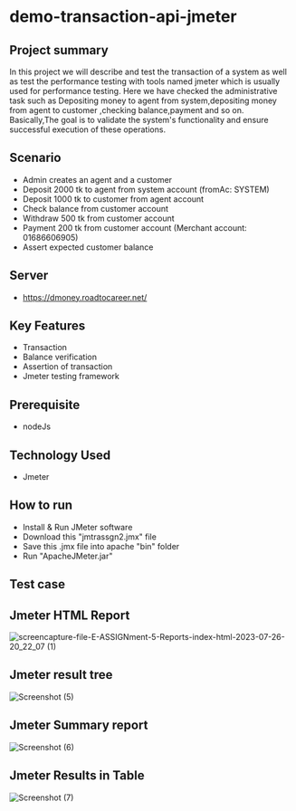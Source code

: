 # demo-transaction-api-jmeter

## Project summary
In this project we will describe and test the transaction of a system as well as test the performance testing with
tools named jmeter which is usually used for performance testing. Here we have checked the administrative task such as 
Depositing money to agent from system,depositing money from agent to customer ,checking balance,payment and so on.
Basically,The goal is to validate the system's functionality and ensure successful execution of these operations.

## Scenario 
- Admin creates an agent and a customer
- Deposit 2000 tk to agent from system account (fromAc: SYSTEM)
- Deposit 1000 tk to customer from agent account
- Check balance from customer account
- Withdraw 500 tk from customer account
- Payment 200 tk from customer account (Merchant account: 01686606905)
- Assert expected customer balance

## Server
- https://dmoney.roadtocareer.net/

## Key Features
- Transaction
- Balance verification
- Assertion of transaction
- Jmeter testing framework

## Prerequisite
- nodeJs

## Technology Used
- Jmeter

## How to run
- Install & Run JMeter software
- Download this "jmtrassgn2.jmx" file
- Save this .jmx file into apache "bin" folder
- Run "ApacheJMeter.jar"

## Test case

## Jmeter HTML Report
![screencapture-file-E-ASSIGNment-5-Reports-index-html-2023-07-26-20_22_07 (1)](https://github.com/Jahid019/demo-transaction-api-jmeter/assets/112567359/25951818-d90a-4877-ae98-145560ab5a67)

## Jmeter result tree
![Screenshot (5)](https://github.com/Jahid019/demo-transaction-api-jmeter/assets/112567359/23754d8b-a272-4c3c-a726-16e6384742e4)

## Jmeter Summary report
![Screenshot (6)](https://github.com/Jahid019/demo-transaction-api-jmeter/assets/112567359/94b6869e-7ae5-4fac-a874-088f1d139952)

## Jmeter Results in Table

![Screenshot (7)](https://github.com/Jahid019/demo-transaction-api-jmeter/assets/112567359/3182aee8-cef0-46ea-bdcc-de456fbeac54)


